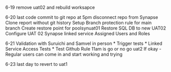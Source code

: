 6-19 remove uat02 and rebuild worksapce

6-20 last code commit to git repo at 5pm
disconnect repo from Synapse
Clone report without git history
Setup Branch protection rule for main branch
Create restore point for poolsynuat01
Restore SQL DB to new UAT02
Configure UAT 02 Synapse linked service
Assigned Users and Roles

6-21 Validation with Suruichi and Samvel in person
	* Trigger tests
	* Linked Service Access Tests
	* Test Github Rule
11am is go or no go uat2
If okay - Regular users can come in and start working and trying

6-23 last day to revert to uat1